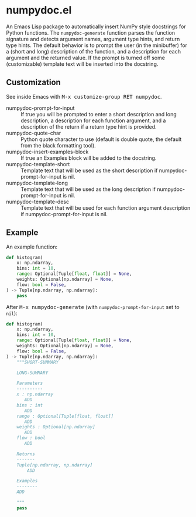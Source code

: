 # numpydoc.el

An Emacs Lisp package to automatically insert NumPy style docstrings
for Python functions. The `numpydoc-generate` function parses the
function signature and detects argument names, argument type hints,
and return type hints. The default behavior is to prompt the user (in
the minibuffer) for a (short and long) description of the function,
and a description for each argument and the returned value. If the
prompt is turned off some (customizable) template text will be
inserted into the docstring.

## Customization

See inside Emacs with <kbd>M-x customize-group RET numpydoc</kbd>.

<dl>
  <dt>numpydoc-prompt-for-input</dt>
  <dd>
  If true you will be prompted to enter a short description and long
  description, a description for each function argument, and a
  description of the return if a return type hint is provided.
  </dd>
  <dt>numpydoc-quote-char</dt>
  <dd>
  Python quote character to use (default is double quote, the default
  from the black formatting tool).
  </dd>
  <dt>numpydoc-insert-examples-block</dt>
  <dd>
  If true an Examples block will be added to the docstring.
  </dd>
  <dt>numpydoc-template-short</dt>
  <dd>
  Template text that will be used as the short description if
  numpydoc-prompt-for-input is nil.
  </dd>
  <dt>numpydoc-template-long</dt>
  <dd>
  Template text that will be used as the long description if
  numpydoc-prompt-for-input is nil.
  </dd>
  <dt>numpydoc-template-desc</dt>
  <dd>
  Template text that will be used for each function argument
  description if numpydoc-prompt-for-input is nil.
  </dd>
</dl>

## Example

An example function:

```python
def histogram(
    x: np.ndarray,
    bins: int = 10,
    range: Optional[Tuple[float, float]] = None,
    weights: Optional[np.ndarray] = None,
    flow: bool = False,
) -> Tuple[np.ndarray, np.ndarray]:
    pass
```

After <kbd>M-x numpydoc-generate</kbd> (with
`numpydoc-prompt-for-input` set to `nil`):

```python
def histogram(
    x: np.ndarray,
    bins: int = 10,
    range: Optional[Tuple[float, float]] = None,
    weights: Optional[np.ndarray] = None,
    flow: bool = False,
) -> Tuple[np.ndarray, np.ndarray]:
    """SHORT-SUMMARY

    LONG-SUMMARY

    Parameters
    ----------
    x : np.ndarray
       ADD
    bins : int
       ADD
    range : Optional[Tuple[float, float]]
       ADD
    weights : Optional[np.ndarray]
       ADD
    flow : bool
       ADD

    Returns
    -------
    Tuple[np.ndarray, np.ndarray]
        ADD

    Examples
    --------
    ADD

    """
    pass
```
